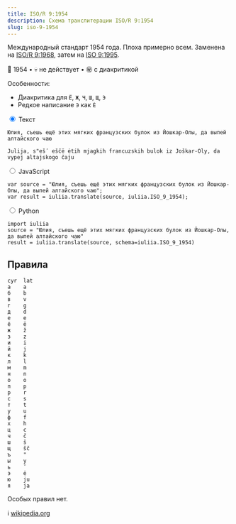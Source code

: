 ```yaml
---
title: ISO/R 9:1954
description: Схема транслитерации ISO/R 9:1954
slug: iso-9-1954
---
```


Международный стандарт 1954 года. Плоха примерно всем. Заменена на [ISO/R 9:1968](/iso-9-1968), затем на [ISO 9:1995](/gost-779).

📅 1954 • 💀 не действует • ㊙️ с диакритикой

Особенности:

-   Диакритика для `Ё`, `Ж`, `Ч`, `Ш`, `Щ`, `Э`
-   Редкое написание `Э` как `Ė`

<div class="tabs">
<input name="tabs" type="radio" id="text" checked="checked" class="input"/>
<label for="text" class="label"><span>Текст</span></label>
<div class="panel pre-group">

<pre data-ref="source" contenteditable="true" class="editable"><code>Юлия, съешь ещё этих мягких французских булок из Йошкар-Олы, да выпей алтайского чаю</code></pre>
<pre data-ref="target" data-schema="iso_9_1954"><code>Julija, s"ešʹ eščë ėtih mjagkih francuzskih bulok iz Joškar-Oly, da vypej altajskogo čaju</code></pre>
</div>

<input name="tabs" type="radio" id="js" class="input"/>
<label for="js" class="label"><span>JavaScript</span></label>
<pre class="panel"><code>var source = "Юлия, съешь ещё этих мягких французских булок из Йошкар-Олы, да выпей алтайского чаю";
var result = iuliia.translate(source, iuliia.ISO_9_1954);</code></pre>

<input name="tabs" type="radio" id="python" class="input"/>
<label for="python" class="label"><span>Python</span></label>
<pre class="panel"><code>import iuliia
source = "Юлия, съешь ещё этих мягких французских булок из Йошкар-Олы, да выпей алтайского чаю"
result = iuliia.translate(source, schema=iuliia.ISO_9_1954)</code></pre>
</div>

## Правила

```
cyr  lat
а    a
б    b
в    v
г    g
д    d
е    e
ё    ë
ж    ž
з    z
и    i
й    j
к    k
л    l
м    m
н    n
о    o
п    p
р    r
с    s
т    t
у    u
ф    f
х    h
ц    c
ч    č
ш    š
щ    šč
ъ    "
ы    y
ь    ʹ
э    ė
ю    ju
я    ja
```

Особых правил нет.

ℹ️ [wikipedia.org](https://en.wikipedia.org/wiki/ISO_9#ISO/R_9)
